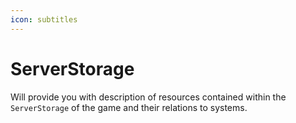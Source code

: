 ```yaml
---
icon: subtitles
---
```


# ServerStorage

Will provide you with description of resources contained within the `ServerStorage`  of the game and their relations to systems.
